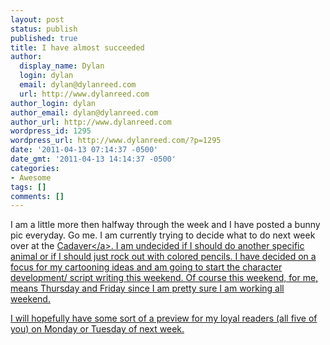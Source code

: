 ```yaml
---
layout: post
status: publish
published: true
title: I have almost succeeded
author:
  display_name: Dylan
  login: dylan
  email: dylan@dylanreed.com
  url: http://www.dylanreed.com
author_login: dylan
author_email: dylan@dylanreed.com
author_url: http://www.dylanreed.com
wordpress_id: 1295
wordpress_url: http://www.dylanreed.com/?p=1295
date: '2011-04-13 07:14:37 -0500'
date_gmt: '2011-04-13 14:14:37 -0500'
categories:
- Awesome
tags: []
comments: []
---
```

<p>I am a little more then halfway through the week and I have posted a bunny pic everyday. Go me. I am currently trying to decide what to do next week over at the <a href="http:&#47;&#47;fancycadaver.com">Cadaver<&#47;a>. I am undecided if I should do another specific animal or if I should just rock out with colored pencils. I have decided on a focus for my cartooning ideas and am going to start the character development&#47; script writing this weekend. Of course this weekend, for me, means Thursday and Friday since I am pretty sure I am working all weekend.</p>
<p>I will hopefully have some sort of a preview for my loyal readers (all five of you) on Monday or Tuesday of next week.</p>
